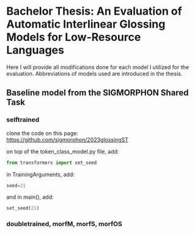 # Bachelor Thesis: An Evaluation of Automatic Interlinear Glossing Models for Low-Resource Languages

Here I will provide all modifications done for each model I utilized for the evaluation. Abbreviations of models used are introduced in the thesis.

## Baseline model from the SIGMORPHON Shared Task

### selftrained
clone the code on this page: https://github.com/sigmorphon/2023glossingST

on top of the token_class_model.py file, add:

```python
from transformers import set_seed
```

in TrainingArguments, add:

```python
seed=21
```

and in main(), add:

```python
set_seed(21)
```

### doubletrained, morfM, morfS, morfOS

